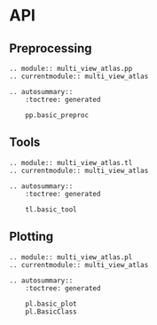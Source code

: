 # API

## Preprocessing

```{eval-rst}
.. module:: multi_view_atlas.pp
.. currentmodule:: multi_view_atlas

.. autosummary::
    :toctree: generated

    pp.basic_preproc
```

## Tools

```{eval-rst}
.. module:: multi_view_atlas.tl
.. currentmodule:: multi_view_atlas

.. autosummary::
    :toctree: generated

    tl.basic_tool
```

## Plotting

```{eval-rst}
.. module:: multi_view_atlas.pl
.. currentmodule:: multi_view_atlas

.. autosummary::
    :toctree: generated

    pl.basic_plot
    pl.BasicClass
```

